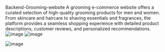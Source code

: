  Backend-Grooming-website
A grooming e-commerce website offers a curated selection of high-quality grooming products for men and women. From skincare and haircare to shaving essentials and fragrances, the platform provides a seamless shopping experience with detailed product descriptions, customer reviews, and personalized recommendations.
![image](https://github.com/user-attachments/assets/a0fc55da-20fa-41c5-8373-60cd9293a853)
![image](https://github.com/user-attachments/assets/8e0b8e81-c15c-4825-b4b8-6f682f7a7624)

![image](https://github.com/user-attachments/assets/7815aa50-c919-4d47-869b-d95479842a35)
